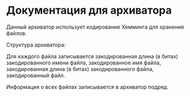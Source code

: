 # Документация для архиватора

Данный архиватор использует кодирование Хемминга для хранения файлов.

Структура архиватора:

Для каждого файла записывается закодированная длина (в битах) закодированного имени файла, закодированное имя файла, закодированная длина (в битах) закодированного файла, закодированный файл.

Информация о всех файлах записывается в архиватор подряд.
